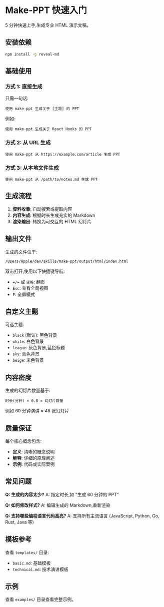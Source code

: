 # Make-PPT 快速入门

5 分钟快速上手,生成专业 HTML 演示文稿。

## 安装依赖

```bash
npm install -g reveal-md
```

## 基础使用

### 方式 1: 直接生成

只需一句话:

```
使用 make-ppt 生成关于 [主题] 的 PPT
```

例如:
```
使用 make-ppt 生成关于 React Hooks 的 PPT
```

### 方式 2: 从 URL 生成

```
使用 make-ppt 从 https://example.com/article 生成 PPT
```

### 方式 3: 从本地文件生成

```
使用 make-ppt 从 /path/to/notes.md 生成 PPT
```

## 生成流程

1. **资料收集**: 自动搜索或提取内容
2. **内容生成**: 根据时长生成充实的 Markdown
3. **渲染输出**: 转换为可交互的 HTML 幻灯片

## 输出文件

生成的文件位于:
```
/Users/Apple/dev/skills/make-ppt/output/html/index.html
```

双击打开,使用以下快捷键导航:
- `←/→` 或 `空格`: 翻页
- `Esc`: 查看全局视图
- `F`: 全屏模式

## 自定义主题

可选主题:
- `black` (默认): 黑色背景
- `white`: 白色背景
- `league`: 灰色背景,蓝色标题
- `sky`: 蓝色背景
- `beige`: 米色背景

## 内容密度

生成的幻灯片数量基于:
```
时长(分钟) × 0.8 = 幻灯片数量
```

例如 60 分钟演讲 ≈ 48 张幻灯片

## 质量保证

每个核心概念包含:
- **定义**: 清晰的概念说明
- **解释**: 详细的原理阐述
- **示例**: 代码或实际案例

## 常见问题

**Q: 生成的内容太少?**
A: 指定时长,如 "生成 60 分钟的 PPT"

**Q: 如何修改样式?**
A: 编辑生成的 Markdown,重新渲染

**Q: 支持哪些编程语言代码高亮?**
A: 支持所有主流语言 (JavaScript, Python, Go, Rust, Java 等)

## 模板参考

查看 `templates/` 目录:
- `basic.md`: 基础模板
- `technical.md`: 技术演讲模板

## 示例

查看 `examples/` 目录查看完整示例。
